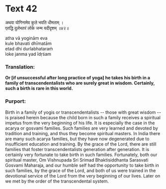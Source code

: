 # Text 42

अथवा योगिनामेव कुले भवति धीमताम् ।  
एतद्धि दुर्लभतरं लोके जन्म यदीदृशम् ॥४२॥

atha vā yoginām eva  
kule bhavati dhīmatām  
etad dhi durlabhataraḿ  
loke janma yad īdṛśam



### Translation:

**Or [if unsuccessful after long practice of yoga] he takes his birth in a family of transcendentalists who are surely great in wisdom. Certainly, such a birth is rare in this world.**

### Purport:

Birth in a family of yogis or transcendentalists -- those with great wisdom -- is praised herein because the child born in such a family receives a spiritual impetus from the very beginning of his life. It is especially the case in the acarya or gosvami families. Such families are very learned and devoted by tradition and training, and thus they become spiritual masters. In India there are many such acarya families, but they have now degenerated due to insufficient education and training. By the grace of the Lord, there are still families that foster transcendentalists generation after generation. It is certainly very fortunate to take birth in such families. Fortunately, both our spiritual master, Om Vishnupada Sri Srimad Bhaktisiddhanta Sarasvati Gosvami Maharaja, and our humble self had the opportunity to take birth in such families, by the grace of the Lord, and both of us were trained in the devotional service of the Lord from the very beginning of our lives. Later on we met by the order of the transcendental system.
